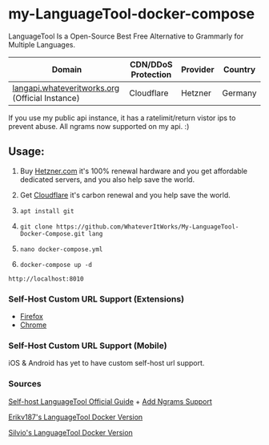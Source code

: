 # my-LanguageTool-docker-compose
LanguageTool Is a Open-Source Best Free Alternative to Grammarly for Multiple Languages.

| Domain | CDN/DDoS Protection | Provider | Country |
| -- | -- | -- | -- |
| [langapi.whateveritworks.org](https://langapi.whateveritworks.org/) (Official Instance) | Cloudflare | Hetzner | Germany 
If you use my public api instance, it has a ratelimit/return vistor ips to prevent abuse. All ngrams now supported on my api. :)

## Usage:

1. Buy [Hetzner.com](https://hetzner.com) it's 100% renewal hardware and you get affordable dedicated servers, and you also help save the world.

2. Get [Cloudflare](https://cloudflare.com) it's carbon renewal and you help save the world.

3. ```apt install git```

4. ```git clone https://github.com/WhateverItWorks/My-LanguageTool-Docker-Compose.git lang```

5. ```nano docker-compose.yml```

6. ```docker-compose up -d```

```http://localhost:8010```

### Self-Host Custom URL Support (Extensions)

- [Firefox](https://addons.mozilla.org/en-US/firefox/addon/languagetool/)
- [Chrome](https://chrome.google.com/webstore/detail/grammar-checker-paraphras/oldceeleldhonbafppcapldpdifcinji?utm_source=lt-homepage)

### Self-Host Custom URL Support (Mobile)
iOS & Android has yet to have custom self-host url support.

### Sources

[Self-host LanguageTool Official Guide](https://dev.languagetool.org/http-server) + [Add Ngrams Support](https://dev.languagetool.org/finding-errors-using-n-gram-data.html)

[Erikv187's LanguageTool Docker Version](https://github.com/Erikvl87/docker-languagetool)

[Silvio's LanguageTool Docker Version](https://github.com/silvio/docker-languagetool)
